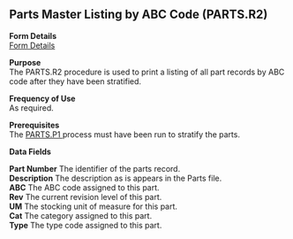 ##  Parts Master Listing by ABC Code (PARTS.R2)

<PageHeader />

**Form Details**  
[ Form Details ](PARTS-R2-1/README.md)   

**Purpose**  
The PARTS.R2 procedure is used to print a listing of all part records by ABC
code after they have been stratified.

**Frequency of Use**  
As required.

**Prerequisites**  
The [ PARTS.P1 ](../../ENG-PROCESS/PARTS-P1/README.md) process must have been run to stratify the parts. 

**Data Fields**

**Part Number** The identifier of the parts record.  
**Description** The description as is appears in the Parts file.  
**ABC** The ABC code assigned to this part.  
**Rev** The current revision level of this part.  
**UM** The stocking unit of measure for this part.  
**Cat** The category assigned to this part.  
**Type** The type code assigned to this part.  
  
<badge text= "Version 8.10.57" vertical="middle" />

<PageFooter />